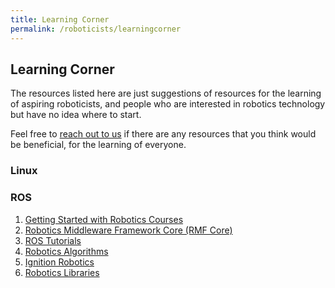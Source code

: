 ```yaml
---
title: Learning Corner
permalink: /roboticists/learningcorner
---
```

## Learning Corner
The resources listed here are just suggestions of resources for the learning of aspiring roboticists, and people who are interested in robotics technology but have no idea where to start.

Feel free to [reach out to us](/contact-us/) if there are any resources that you think would be beneficial, for the learning of everyone.

### Linux


### ROS
1. [Getting Started with Robotics Courses](https://github.com/kiloreux/awesome-robotics)
2. [Robotics Middleware Framework Core (RMF Core)](https://github.com/osrf/rmf_core)
3. [ROS Tutorials](https://github.com/methylDragon/ros-tutorials)
4. [Robotics Algorithms](https://github.com/AtsushiSakai/PythonRobotics#what-is-this)
5. [Ignition Robotics](https://app.ignitionrobotics.org/dashboard)
6. [Robotics Libraries](https://github.com/jslee02/awesome-robotics-libraries)